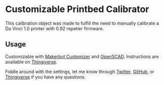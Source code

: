 # Customizable Printbed Calibrator

This calibration object was made to fulfill the need to manually calibrate a Da Vinci 1.0 printer with 0.92 repetier firmware.

## Usage

Customizable with [Makerbot Customizer](http://www.thingiverse.com/apps/customizer/run?thing_id=693083) and [OpenSCAD](http://www.openscad.org/). Instructions are available on [Thingiverse](http://www.thingiverse.com/thing:693083).

Fiddle around with the settings, let me know through [Twitter](http://twitter.com/ben785314280), [GitHub](http://github.com/ben-z/), or [Thingiverse](http://www.thingiverse.com/benz) if you have any questions.

